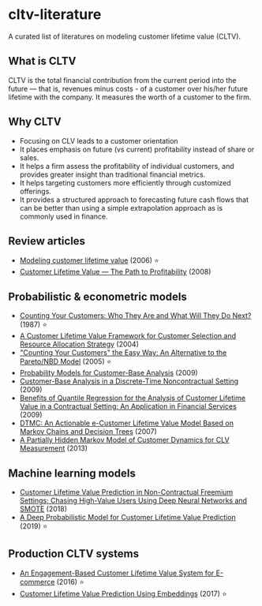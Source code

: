 # cltv-literature

A curated list of literatures on modeling customer lifetime value (CLTV). 

## What is CLTV

CLTV is the total financial contribution from the current period into the future — that is, revenues minus costs - of a customer over his/her future lifetime with the company. It measures the worth of a customer to the firm.

## Why CLTV

* Focusing on CLV leads to a customer orientation
* It places emphasis on future (vs current) profitability instead of share or sales. 
* It helps a firm assess the profitability of individual customers, and provides greater insight than traditional financial metrics.
* It helps targeting customers more efficiently through customized offerings. 
* It provides a structured approach to forecasting future cash flows that can be better than using a simple extrapolation approach as is commonly used in finance.


## Review articles

* [Modeling customer lifetime value](https://journals.sagepub.com/doi/10.1177/1094670506293810) (2006) :star:
* [Customer Lifetime Value — The Path to Profitability](https://www.amazon.com/Customer-Lifetime-Value-Profitability-Foundations/dp/1601981562) (2008)

## Probabilistic & econometric models

* [Counting Your Customers: Who They Are and What Will They Do Next?](https://www.jstor.org/stable/2631608?seq=1) (1987) :star:
* [A Customer Lifetime Value Framework for Customer Selection and Resource Allocation Strategy](https://journals.sagepub.com/doi/10.1509/jmkg.68.4.106.42728) (2004)
* ["Counting Your Customers" the Easy Way: An Alternative to the Pareto/NBD Model](https://repository.upenn.edu/cgi/viewcontent.cgi?article=1410&context=marketing_papers) (2005) :star:
* [Probability Models for Customer-Base Analysis](https://www.brucehardie.com/talks/ho_cba_tut_art_09.pdf) (2009)
* [Customer-Base Analysis in a Discrete-Time Noncontractual Setting](http://web-docs.stern.nyu.edu/old_web/emplibrary/Peter%20Fader.pdf) (2009)
* [Benefits of Quantile Regression for the Analysis of Customer Lifetime Value in a Contractual Setting: An Application in Financial Services](https://ideas.repec.org/p/rug/rugwps/09-551.html) (2009)
* [DTMC: An Actionable e-Customer Lifetime Value Model Based on Markov Chains and Decision Trees](http://liacs.leidenuniv.nl/~puttenpwhvander/library/200706icec75-paauwe.pdf) (2007)
* [A Partially Hidden Markov Model of Customer Dynamics for CLV Measurement](https://www.sciencedirect.com/science/article/abs/pii/S1094996813000157) (2013)

## Machine learning models
* [Customer Lifetime Value Prediction in Non-Contractual Freemium Settings: Chasing High-Value Users Using Deep Neural Networks and SMOTE](https://scholarspace.manoa.hawaii.edu/bitstream/10125/50002/1/paper0115.pdf) (2018)
* [A Deep Probabilistic Model for Customer Lifetime Value Prediction](https://arxiv.org/abs/1912.07753) (2019) :star:

## Production CLTV systems
* [An Engagement-Based Customer Lifetime Value System for E-commerce](https://www.kdd.org/kdd2016/papers/files/adf0755-vanderveldAbr.pdf) (2016) :star:
* [Customer Lifetime Value Prediction Using Embeddings](https://arxiv.org/pdf/1703.02596.pdf) (2017) :star:
